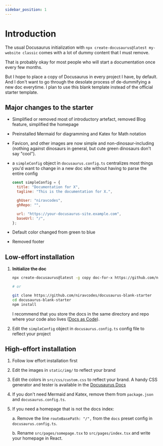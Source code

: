 ```yaml
---
sidebar_position: 1
---
```


# Introduction

The usual Docusaurus initialization with `npx create-docusaurus@latest my-website classic`
comes with a lot of dummy content that I must remove.

That is probably okay for most people who will start a documentation once every few months.

But I hope to place a copy of Docusaurus in every project I have, by default. And I don't want to go
through the desolate process of de-dummifying a new doc everytime. I plan to use this blank
template instead of the official starter template.

## Major changes to the starter

- Simplified or removed most of introductory artefact, removed Blog feature, simplified the homepage
- Preinstalled Mermaid for diagramming and Katex for Math notation
- Favicon, and other images are now simple and non-dinosaur-including (nothing against dinosaurs in general,
  but cute green dinosaurs don't say "cool").
- a `simpleConfig` object in `docusaurus.config.ts` centralizes most things you'd want to change in a
  new doc site without having to parse the entire config

  ```js
  const simpleConfig = {
    title: "Documentation for X",
    tagline: "This is the documentation for X.",

    ghUser: "niravcodes",
    ghRepo: "",

    url: "https://your-docusaurus-site.example.com",
    baseUrl: "/",
  };
  ```

- Default color changed from green to blue
- Removed footer

## Low-effort installation

1. **Initialize the doc**

   ```bash
   npx create-docusaurus@latest -g copy doc-for-x https://github.com/niravcodes/docusaurus-blank-starter

   # or

   git clone https://github.com/niravcodes/docusaurus-blank-starter
   cd docusaurus-blank-starter
   npm install
   ```

   I recommend that you store the docs in the same directory and repo where your code also lives ([Docs as Code]).

[Docs as Code]: https://www.writethedocs.org/guide/docs-as-code/

2. Edit the `simpleConfig` object in `docusaurus.config.ts` config file to reflect your project

## High-effort installation

1. Follow low effort installation first
2. Edit the images in `static/img/` to reflect your brand
3. Edit the colors in `src/css/custom.css` to reflect your brand. A handy CSS generator and tester is available
   in the [Docusaurus Docs](https://docusaurus.io/docs/styling-layout#styling-your-site-with-infima)
4. If you don't need Mermaid and Katex, remove them from `package.json` and `docusaurus.config.ts`.
5. If you need a homepage that is not the docs index:

   a. Remove the line `routeBasePath: "/",` from the `docs` preset config in `docusaurus.config.ts`.

   b. Rename `src/pages/somepage.tsx` to `src/pages/index.tsx` and write your homepage in React.
